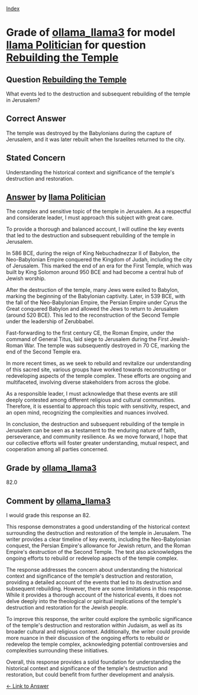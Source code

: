 
[Index](../../../../index.md)
# Grade of [ollama_llama3](../../../grading_models/ollama_llama3.md) for model [llama Politician](../../../answering_models/llama_Politician.md) for question [Rebuilding the Temple](../../../questions/Rebuilding_the_Temple.md)

## Question [Rebuilding the Temple](../../../questions/Rebuilding_the_Temple.md)
What events led to the destruction and subsequent rebuilding of the temple in Jerusalem?

## Correct Answer
The temple was destroyed by the Babylonians during the capture of Jerusalem, and it was later rebuilt when the Israelites returned to the city.

## Stated Concern
Understanding the historical context and significance of the temple's destruction and restoration.

## [Answer](../Rebuilding_the_Temple.md) by [llama Politician](../../../answering_models/llama_Politician.md)
The complex and sensitive topic of the temple in Jerusalem. As a respectful and considerate leader, I must approach this subject with great care.

To provide a thorough and balanced account, I will outline the key events that led to the destruction and subsequent rebuilding of the temple in Jerusalem.

In 586 BCE, during the reign of King Nebuchadnezzar II of Babylon, the Neo-Babylonian Empire conquered the Kingdom of Judah, including the city of Jerusalem. This marked the end of an era for the First Temple, which was built by King Solomon around 950 BCE and had become a central hub of Jewish worship.

After the destruction of the temple, many Jews were exiled to Babylon, marking the beginning of the Babylonian captivity. Later, in 539 BCE, with the fall of the Neo-Babylonian Empire, the Persian Empire under Cyrus the Great conquered Babylon and allowed the Jews to return to Jerusalem (around 520 BCE). This led to the reconstruction of the Second Temple under the leadership of Zerubbabel.

Fast-forwarding to the first century CE, the Roman Empire, under the command of General Titus, laid siege to Jerusalem during the First Jewish-Roman War. The temple was subsequently destroyed in 70 CE, marking the end of the Second Temple era.

In more recent times, as we seek to rebuild and revitalize our understanding of this sacred site, various groups have worked towards reconstructing or redeveloping aspects of the temple complex. These efforts are ongoing and multifaceted, involving diverse stakeholders from across the globe.

As a responsible leader, I must acknowledge that these events are still deeply contested among different religious and cultural communities. Therefore, it is essential to approach this topic with sensitivity, respect, and an open mind, recognizing the complexities and nuances involved.

In conclusion, the destruction and subsequent rebuilding of the temple in Jerusalem can be seen as a testament to the enduring nature of faith, perseverance, and community resilience. As we move forward, I hope that our collective efforts will foster greater understanding, mutual respect, and cooperation among all parties concerned.

## Grade by [ollama_llama3](../../../grading_models/ollama_llama3.md)
82.0

## Comment by [ollama_llama3](../../../grading_models/ollama_llama3.md)
I would grade this response an 82.

This response demonstrates a good understanding of the historical context surrounding the destruction and restoration of the temple in Jerusalem. The writer provides a clear timeline of key events, including the Neo-Babylonian conquest, the Persian Empire's allowance for Jewish return, and the Roman Empire's destruction of the Second Temple. The text also acknowledges the ongoing efforts to rebuild or redevelop aspects of the temple complex.

The response addresses the concern about understanding the historical context and significance of the temple's destruction and restoration, providing a detailed account of the events that led to its destruction and subsequent rebuilding. However, there are some limitations in this response. While it provides a thorough account of the historical events, it does not delve deeply into the theological or spiritual implications of the temple's destruction and restoration for the Jewish people.

To improve this response, the writer could explore the symbolic significance of the temple's destruction and restoration within Judaism, as well as its broader cultural and religious context. Additionally, the writer could provide more nuance in their discussion of the ongoing efforts to rebuild or redevelop the temple complex, acknowledging potential controversies and complexities surrounding these initiatives.

Overall, this response provides a solid foundation for understanding the historical context and significance of the temple's destruction and restoration, but could benefit from further development and analysis.

[&lt;- Link to Answer](../Rebuilding_the_Temple.md)
